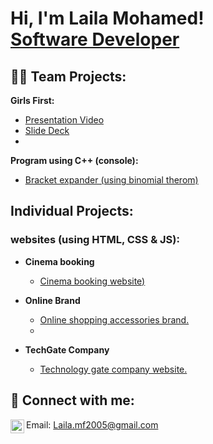 <h1>Hi, I'm Laila Mohamed! <br/><a href="https://github.com/joshmadakor1">Software Developer</a>
<h2>👨‍💻 Team Projects:</h2>
  
<b>Girls First:</b>
- [Presentation Video](https://drive.google.com/file/d/1BlCaCLoLNLvnO9yfTNDSTxo-1e_Q82SX/view?usp=sharing)
- [Slide Deck](https://drive.google.com/file/d/1ZLbDARijVWXu-qykwJ_cTA6Yt7COyq5w/view?usp=sharing)
- 
 <b>Program using C++ (console):</b>
- [Bracket expander (using binomial therom)](https://github.com/laila2005/Binomial-expansion-calculator-)

<h2>Individual Projects:</h2>

  <h3>websites (using HTML, CSS & JS):</h3>
  
- <b>Cinema booking</b>
  - [Cinema booking website)](https://github.com/laila2005/Cinema-booking-website-)
  
- <b>Online Brand</b>
  - [Online shopping accessories brand.](https://gist.github.com/laila2005/5612c617e308505da8aac4e05c838103)
  - 
 - <b>TechGate Company</b>
   - [Technology gate company website.](https://gist.github.com/laila2005/6224b55d15082fa17bfc3d18df8f99b2)
   


<h2> 🤳 Connect with me:</h2>

[<img align="left" alt="LailaMohamed | LinkedIn" width="22px" src="https://cdn.jsdelivr.net/npm/simple-icons@v3/icons/linkedin.svg" />][linkedin]

[linkedin]: https://linkedin.com/in/laila-mohamed23

<span>Email: Laila.mf2005@gmail.com</span>


